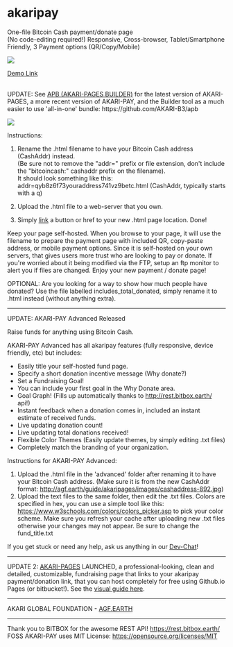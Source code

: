# akaripay
One-file Bitcoin Cash payment/donate page       
(No code-editing required!) Responsive, Cross-browser, Tablet/Smartphone Friendly, 3 Payment options (QR/Copy/Mobile)  

<a href="http://agf.earth/addr=qrrk8mndzxvkpme3mufwaenl70zljzsgvgv6rvmx8r.html"><img src="http://agf.earth/donate_button_mini.png"></a>

<a href="http://agf.earth/addr=qrrk8mndzxvkpme3mufwaenl70zljzsgvgv6rvmx8r.html">Demo Link</a><br>

<br>
UPDATE: See <a href="https://github.com/AKARI-B3/apb">APB (AKARI-PAGES BUILDER)</a> for the latest version of AKARI-PAGES, a more recent version of AKARI-PAY, and the Builder tool as a much easier to use 'all-in-one' bundle: https://github.com/AKARI-B3/apb 
<br>

<a href="https://github.com/AKARI-B3/akaripay"><img src="http://agf.earth/akari_pay_info.png"></a>


Instructions:

1. Rename the .html filename to have your Bitcoin Cash address (CashAddr) instead.    
(Be sure not to remove the "addr=" prefix or file extension, don't include the "bitcoincash:" cashaddr prefix on the filename).     
It should look something like this: addr=qyb8z6f73youraddress741vz9betc.html (CashAddr, typically starts with a q)    

2. Upload the .html file to a web-server that you own.    

3. Simply [link](https://www.scaler.com/topics/html/html-links/) a button or href to your new .html page location. Done!    

Keep your page self-hosted. When you browse to your page, it will use the filename to prepare the payment page with included QR, copy-paste address, or mobile payment options.  Since it is self-hosted on your own servers, that gives users more trust who are looking to pay or donate. If you're worried about it being modified via the FTP, setup an ftp monitor to alert you if files are changed. Enjoy your new payment / donate page!

OPTIONAL: Are you looking for a way to show how much people have donated? Use the file labelled includes_total_donated, simply rename it to .html instead (without anything extra).

-----

UPDATE:
AKARI-PAY Advanced Released

Raise funds for anything using Bitcoin Cash.

AKARI-PAY Advanced has all akaripay features (fully responsive, device friendly, etc) but includes:

* Easily title your self-hosted fund page.
* Specify a short donation incentive message (Why donate?)
* Set a Fundraising Goal!
* You can include your first goal in the Why Donate area.
* Goal Graph! (Fills up automatically thanks to http://rest.bitbox.earth/ api!)
* Instant feedback when a donation comes in, included an instant estimate of received funds.
* Live updating donation count!
* Live updating total donations received!
* Flexible Color Themes (Easily update themes, by simply editing .txt files)
* Completely match the branding of your organization.

Instructions for AKARI-PAY Advanced: 
1. Upload the .html file in the 'advanced' folder after renaming it to have your Bitcoin Cash address. (Make sure it is from the new CashAddr format: http://agf.earth/guide/akaripages/images/cashaddress-892.jpg)
2. Upload the text files to the same folder, then edit the .txt files. Colors are specified in hex, you can use a simple tool like this: https://www.w3schools.com/colors/colors_picker.asp to pick your color scheme. Make sure you refresh your cache after uploading new .txt files otherwise your changes may not appear. Be sure to change the fund_title.txt

If you get stuck or need any help, ask us anything in our <a href="http://webchat.freenode.net/?randomnick=1&channels=%23akari&prompt=1">Dev-Chat</a>!

-----

UPDATE 2:
<a href="https://github.com/AKARI-B3/akaripages">AKARI-PAGES</a> LAUNCHED, a professional-looking, clean and detailed, customizable, fundraising page that links to your akaripay payment/donation link, that you can host completely for free using Github.io Pages (or bitbucket!). See the <A href="http://agf.earth/guide/akaripages">visual guide here</a>.

-----

AKARI GLOBAL FOUNDATION - <a href="http://agf.earth">AGF.EARTH</a>

-----
Thank you to BITBOX for the awesome REST API! https://rest.bitbox.earth/       
FOSS AKARI-PAY uses MIT License: https://opensource.org/licenses/MIT      
